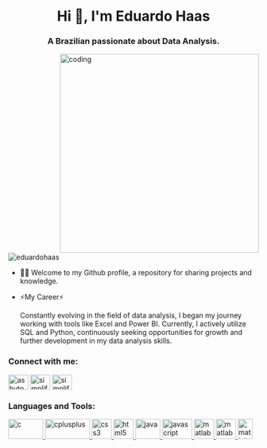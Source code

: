 <h1 align="center">Hi 👋, I'm Eduardo Haas</h1>
<h3 align="center">A Brazilian passionate about Data Analysis.</h3>

<img align="right" alt="coding" width="400" src="https://mir-s3-cdn-cf.behance.net/project_modules/max_1200/699e4762225981.5a89af14d87a9.gif">

<p align="left"> <img src="https://komarev.com/ghpvc/?username=eduardohaas&label=Profile%20views&color=0e75b6&style=flat" alt="eduardohaas" /> </p>

- 👨‍💻 Welcome to my Github profile, a repository for sharing projects and knowledge.

- ⚡My Career⚡

    Constantly evolving in the field of data analysis, I began my journey working with tools like Excel and Power BI. Currently, I actively utilize SQL and Python, continuously seeking opportunities for growth and further development in my data analysis skills.

<h3 align="left">Connect with me:</h3>
<p align="left">
<a href="https://www.linkedin.com/in/eduardo-haas-ab784b127/" target="blank"><img align="center" src="https://raw.githubusercontent.com/rahuldkjain/github-profile-readme-generator/master/src/images/icons/Social/linked-in-alt.svg" alt="ashutosh mishra" height="30" width="40" /></a>
<a href="https://www.instagram.com/haascomdoisa/" target="blank"><img align="center" src="https://raw.githubusercontent.com/rahuldkjain/github-profile-readme-generator/master/src/images/icons/Social/instagram.svg" alt="simplified_learner" height="30" width="40" /></a>
<a href="https://chatdireto.com/51980519330" target="blank"><img align="center" src="https://raw.githubusercontent.com/rahuldkjain/github-profile-readme-generator/master/src/images/icons/Social/whatsapp.svg" alt="simplified learner" height="30" width="40" /></a>
</p>

<h3 align="left">Languages and Tools:</h3>
<p align="left"> <a href="XXXXXX" target="_blank" rel="noreferrer"> <img src="https://seekvectorlogo.com/wp-content/uploads/2022/02/power-bi-vector-logo-2022.png" alt="c" width="70" height="40"/> </a> <a href="XXXXXXXXX" target="_blank" rel="noreferrer"> <img src="https://www.python.org/static/community_logos/python-logo-master-v3-TM-flattened.png" alt="cplusplus" width="90" height="40"/> </a> <a href="xxxxxxxxx" target="_blank" rel="noreferrer"> <img src="https://cdn-icons-png.flaticon.com/512/29/29165.png" alt="css3" width="40" height="40"/> </a> <a href="XXXXXXXXXXXXXXXXXXXXXX" rel="noreferrer"> <img src="https://upload.wikimedia.org/wikipedia/commons/thumb/3/34/Microsoft_Office_Excel_%282019%E2%80%93present%29.svg/826px-Microsoft_Office_Excel_%282019%E2%80%93present%29.svg.png" alt="html5" width="40" height="40"/> </a> <a href="xxxxxxxxx" target="_blank" rel="noreferrer"> <img src="https://analyticstraininghub.com/wp-content/uploads/2020/10/icon-tableau.png" alt="java" width="50" height="40"/> </a> <a href="xxxxxxxxxxxxxxxxxxx" target="_blank" rel="noreferrer"> <img src="https://www.looker.com/static/assets/looker_logo_meta.png" alt="javascript" width="60" height="40"/> </a> <a href="xxxxxxxxx" target="_blank" rel="noreferrer"> <img src="https://cdn.worldvectorlogo.com/logos/figma-5.svg" alt="matlab" width="40" height="40"/> </a> <a href="xxxxxxxxxx" target="_blank" rel="noreferrer"> <img src="https://www.alura.com.br/artigos/assets/html-css-js/imagem-1.png" alt="matlab" width="40" height="40"/> </a> <a href="XXXXXXXXX" target="_blank" rel="noreferrer"> <img src="https://upload.wikimedia.org/wikipedia/commons/thumb/d/d5/CSS3_logo_and_wordmark.svg/1200px-CSS3_logo_and_wordmark.svg.png" alt="matlab" width="30" height="40"/> 
